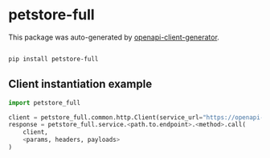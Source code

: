# petstore-full

This package was auto-generated by [openapi-client-generator](https://github.com/avanov/openapi-client-generator).

```bash

pip install petstore-full

```


## Client instantiation example

```python
import petstore_full

client = petstore_full.common.http.Client(service_url="https://openapi-service-url/")
response = petstore_full.service.<path.to.endpoint>.<method>.call(
    client,
    <params, headers, payloads>
)
```